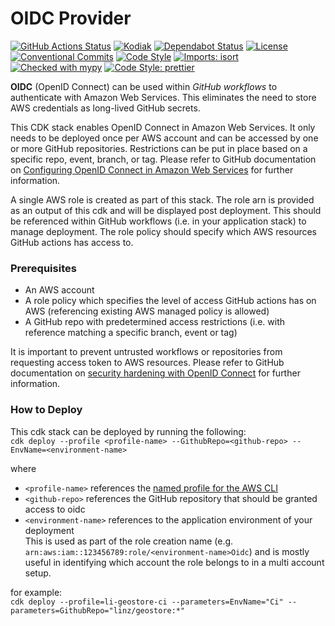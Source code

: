 # OIDC Provider

[![GitHub Actions Status](https://github.com/linz/oidc-provider/workflows/Build/badge.svg)](https://github.com/linz/oidc-provider/actions)
[![Kodiak](https://badgen.net/badge/Kodiak/enabled?labelColor=2e3a44&color=F39938)](https://kodiakhq.com/)
[![Dependabot Status](https://badgen.net/badge/Dependabot/enabled?labelColor=2e3a44&color=blue)](https://github.com/linz/oidc-provider/network/updates)
[![License](https://badgen.net/github/license/linz/oidc-provider?labelColor=2e3a44&label=License)](https://github.com/linz/oidc-provider/blob/master/LICENSE)
[![Conventional Commits](https://badgen.net/badge/Commits/conventional?labelColor=2e3a44&color=EC5772)](https://conventionalcommits.org)
[![Code Style](https://badgen.net/badge/Code%20Style/black?labelColor=2e3a44&color=000000)](https://github.com/psf/black)
[![Imports: isort](https://img.shields.io/badge/%20imports-isort-%231674b1?style=flat&labelColor=ef8336)](https://pycqa.github.io/isort/)
[![Checked with mypy](http://www.mypy-lang.org/static/mypy_badge.svg)](http://mypy-lang.org/)
[![Code Style: prettier](https://img.shields.io/badge/code_style-prettier-ff69b4.svg)](https://github.com/prettier/prettier)

**OIDC** (OpenID Connect) can be used within _GitHub workflows_ to authenticate with Amazon Web
Services. This eliminates the need to store AWS credentials as long-lived GitHub secrets.

This CDK stack enables OpenID Connect in Amazon Web Services. It only needs to be deployed once per
AWS account and can be accessed by one or more GitHub repositories. Restrictions can be put in place
based on a specific repo, event, branch, or tag. Please refer to GitHub documentation on
[Configuring OpenID Connect in Amazon Web Services](https://docs.github.com/en/actions/deployment/security-hardening-your-deployments/configuring-openid-connect-in-amazon-web-services)
for further information.

A single AWS role is created as part of this stack. The role arn is provided as an output of this
cdk and will be displayed post deployment. This should be referenced within GitHub workflows (i.e.
in your application stack) to manage deployment. The role policy should specify which AWS resources
GitHub actions has access to.

### Prerequisites

- An AWS account
- A role policy which specifies the level of access GitHub actions has on AWS (referencing existing
  AWS managed policy is allowed)
- A GitHub repo with predetermined access restrictions (i.e. with reference matching a specific
  branch, event or tag)

It is important to prevent untrusted workflows or repositories from requesting access token to AWS
resources. Please refer to GitHub documentation on
[security hardening with OpenID Connect](https://docs.github.com/en/actions/deployment/security-hardening-your-deployments/about-security-hardening-with-openid-connect)
for further information.

### How to Deploy

This cdk stack can be deployed by running the following:  
`cdk deploy --profile <profile-name> --GithubRepo=<github-repo> --EnvName=<environment-name>`

where

- `<profile-name>` references the
  [named profile for the AWS CLI](https://docs.aws.amazon.com/cli/latest/userguide/cli-configure-profiles.html)
- `<github-repo>` references the GitHub repository that should be granted access to oidc
- `<environment-name>` references to the application environment of your deployment  
  This is used as part of the role creation name (e.g.
  `arn:aws:iam::123456789:role/<environment-name>Oidc`) and is mostly useful in identifying which
  account the role belongs to in a multi account setup.

for example:  
`cdk deploy --profile=li-geostore-ci --parameters=EnvName="Ci" --parameters=GithubRepo="linz/geostore:*"`
